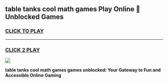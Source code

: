 
## table tanks cool math games Play Online 👋 Unblocked Games
<h3>
<a href="https://news.freeplayer.one?title=table_tanks_cool_math_games&ref=17CMG">CLICK TO PLAY</a></h3>
<hr>

<h3>
<a href="https://news.freeplayer.one?title=table_tanks_cool_math_games&ref=17CMG">CLICK 2 PLAY</a>
  
</h3>

<a href="https://news.freeplayer.one?title=table_tanks_cool_math_games&ref=17CMG/"><img src="https://clearcache.store/games.png"></a>


**table tanks cool math games games unblocked: Your Gateway to Fun and Accessible Online Gaming**
